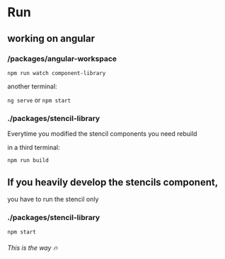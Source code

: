 # Run

## working on angular

### /packages/angular-workspace

`npm run watch component-library`

another terminal:

`ng serve` or `npm start`

### ./packages/stencil-library

Everytime you modified the stencil components you need rebuild

in a third terminal:

`npm run build`



## If you heavily develop the stencils component,

you have to run the stencil only

### ./packages/stencil-library

`npm start`

###### _This is the way_ 🔥